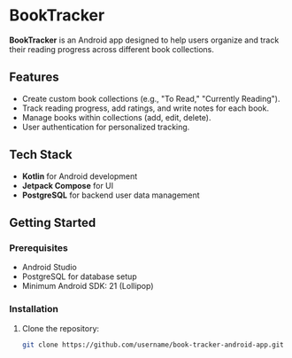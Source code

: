 # BookTracker

**BookTracker** is an Android app designed to help users organize and track their reading progress across different book collections.

## Features
- Create custom book collections (e.g., "To Read," "Currently Reading").
- Track reading progress, add ratings, and write notes for each book.
- Manage books within collections (add, edit, delete).
- User authentication for personalized tracking.

## Tech Stack
- **Kotlin** for Android development
- **Jetpack Compose** for UI
- **PostgreSQL** for backend user data management

## Getting Started

### Prerequisites
- Android Studio
- PostgreSQL for database setup
- Minimum Android SDK: 21 (Lollipop)

### Installation
1. Clone the repository:
   ```bash
   git clone https://github.com/username/book-tracker-android-app.git
